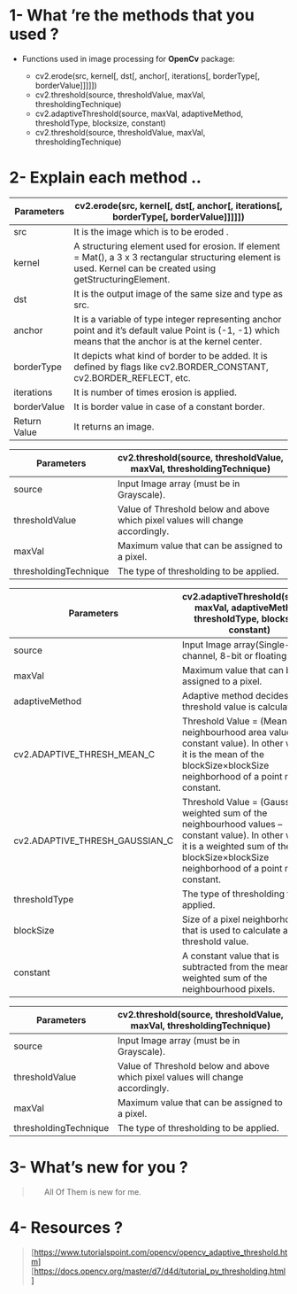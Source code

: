 # 1- What ’re the methods that you used ?

<ul>
  <li> Functions used in image processing for <b>OpenCv</b> package: </li>
  <ul>
    <li>cv2.erode(src, kernel[, dst[, anchor[, iterations[, borderType[, borderValue]]]]])</li>
    <li>cv2.threshold(source, thresholdValue, maxVal, thresholdingTechnique)</li>
    <li>cv2.adaptiveThreshold(source, maxVal, adaptiveMethod, thresholdType, blocksize, constant)</li>
    <li>cv2.threshold(source, thresholdValue, maxVal, thresholdingTechnique)</li>
    </ul>
  </ul>

# 2- Explain each method ..


|**Parameters**|            <b>cv2.erode(src, kernel[, dst[, anchor[, iterations[, borderType[, borderValue]]]]])</b>|
|----------|-------------------------------------------------|
|src| It is the image which is to be eroded .|
|kernel| A structuring element used for erosion. If element = Mat(), a 3 x 3 rectangular structuring element is used. Kernel can be created using getStructuringElement.|
|dst| It is the output image of the same size and type as src.|
|anchor| It is a variable of type integer representing anchor point and it’s default value Point is (-1, -1) which means that the anchor is at the kernel center.|
|borderType| It depicts what kind of border to be added. It is defined by flags like cv2.BORDER_CONSTANT, cv2.BORDER_REFLECT, etc.|
|iterations| It is number of times erosion is applied.|
|borderValue| It is border value in case of a constant border.|
|Return Value| It returns an image.|


|**Parameters**|            <b>cv2.threshold(source, thresholdValue, maxVal, thresholdingTechnique)</b>|
|----------|-------------------------------------------------|
|source| Input Image array (must be in Grayscale).|
|thresholdValue| Value of Threshold below and above which pixel values will change accordingly.|
|maxVal| Maximum value that can be assigned to a pixel.|
|thresholdingTechnique| The type of thresholding to be applied.|

 
|**Parameters**|            <b>cv2.adaptiveThreshold(source, maxVal, adaptiveMethod, thresholdType, blocksize, constant)</b>|
|----------|-------------------------------------------------|
|source|  Input Image array(Single-channel, 8-bit or floating-point)|
|maxVal|Maximum value that can be assigned to a pixel.|
|adaptiveMethod| Adaptive method decides how threshold value is calculated.|
|cv2.ADAPTIVE_THRESH_MEAN_C|Threshold Value = (Mean of the neighbourhood area values – constant value). In other words, it is the mean of the blockSize×blockSize neighborhood of a point minus constant.|
|cv2.ADAPTIVE_THRESH_GAUSSIAN_C| Threshold Value = (Gaussian-weighted sum of the neighbourhood values – constant value). In other words, it is a weighted sum of the blockSize×blockSize neighborhood of a point minus constant.|
|thresholdType| The type of thresholding to be applied.|
|blockSize| Size of a pixel neighborhood that is used to calculate a threshold value.|
|constant| A constant value that is subtracted from the mean or weighted sum of the neighbourhood pixels.|


|**Parameters**|            <b>cv2.threshold(source, thresholdValue, maxVal, thresholdingTechnique)</b>|
|----------|-------------------------------------------------|
|source| Input Image array (must be in Grayscale).|
|thresholdValue| Value of Threshold below and above which pixel values will change accordingly.|
|maxVal| Maximum value that can be assigned to a pixel.|
|thresholdingTechnique| The type of thresholding to be applied.|

# 3- What’s new for you ?
> <ul>
> All Of Them is new for me.
> </ul>

# 4- Resources ? 

> [https://www.tutorialspoint.com/opencv/opencv_adaptive_threshold.htm]
>[https://docs.opencv.org/master/d7/d4d/tutorial_py_thresholding.html]

